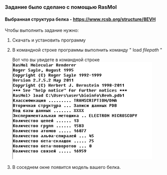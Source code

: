 ### Задание было сделано с помощью RasMol
#### Выбранная структура белка - https://www.rcsb.org/structure/8EVH

Чтобы выполнить задание нужно:
1) Скачать и установить программу
2) В командной строке программы выполнить команду " load *filepath* "
   
   Вот что вы увидете в командной строке
   ![пример_запуска_load](screenshots/1.png)
4) В соседнем окне появится модель вашего белка.
